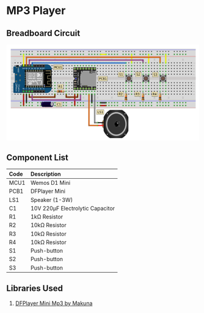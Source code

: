 # MP3 Player

## Breadboard Circuit
![Breadboard Circuit](./breadboard_circuit.png)

## Component List

|Code|Description|
|:--|:--|
|MCU1|Wemos D1 Mini|
|PCB1|DFPlayer Mini|
|LS1|Speaker (1-3W)|
|C1|10V 220µF Electrolytic Capacitor|
|R1|1kΩ Resistor|
|R2|10kΩ Resistor|
|R3|10kΩ Resistor|
|R4|10kΩ Resistor|
|S1|Push-button|
|S2|Push-button|
|S3|Push-button|

## Libraries Used

1. [DFPlayer Mini Mp3 by Makuna](https://github.com/Makuna/DFMiniMp3)

